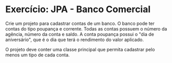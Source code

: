 # Exercício: JPA - Banco Comercial

Crie um projeto para cadastrar contas de um banco. O banco pode ter contas do tipo poupança e corrente. Todas as contas possuem o número da agência, número da conta e saldo. A conta poupança possui o "dia de aniversário", que é o dia que terá o rendimento do valor aplicado.

O projeto deve conter uma classe principal que permita cadastrar pelo menos um tipo de cada conta.

